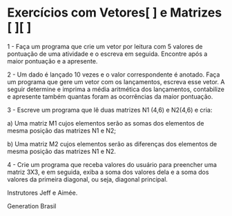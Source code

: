 # Exercícios com Vetores[  ] e Matrizes [  ][  ]


1 - Faça um programa que crie um vetor por leitura com 5 valores de pontuação de uma atividade e o escreva em seguida. Encontre após a maior pontuação e a apresente.

2 - Um dado é lançado 10 vezes e o valor correspondente é anotado. Faça um programa que gere um vetor com os lançamentos, escreva esse vetor. A seguir determine e imprima a média aritmética dos lançamentos, contabilize e apresente também quantas foram as ocorrências da maior pontuação.

3 - Escreve um programa que lê duas matrizes N1 (4,6) e N2(4,6) e cria:

  a) Uma matriz M1 cujos elementos serão as somas dos elementos de mesma posição das matrizes N1 e N2;

  b) Uma matriz M2 cujos elementos serão as diferenças dos elementos de mesma posição das matrizes N1 e N2.

4 - Crie um programa que receba valores do usuário para preencher uma matriz 3X3, e em seguida, exiba a soma dos valores dela e a soma dos valores da primeira diagonal, ou seja, diagonal principal.

Instrutores Jeff e Aimée.

Generation Brasil
